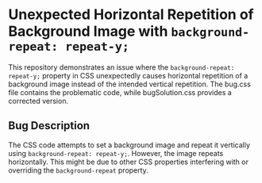 # Unexpected Horizontal Repetition of Background Image with `background-repeat: repeat-y;`

This repository demonstrates an issue where the `background-repeat: repeat-y;` property in CSS unexpectedly causes horizontal repetition of a background image instead of the intended vertical repetition.  The bug.css file contains the problematic code, while bugSolution.css provides a corrected version.

## Bug Description
The CSS code attempts to set a background image and repeat it vertically using `background-repeat: repeat-y;`. However, the image repeats horizontally.  This might be due to other CSS properties interfering with or overriding the `background-repeat` property.